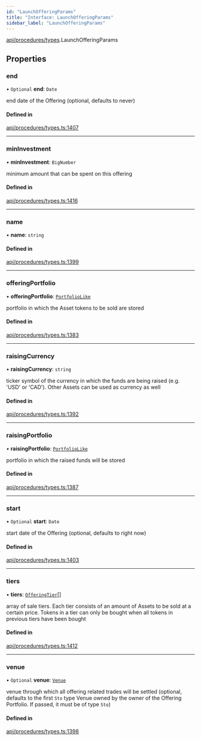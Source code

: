 ```yaml
---
id: "LaunchOfferingParams"
title: "Interface: LaunchOfferingParams"
sidebar_label: "LaunchOfferingParams"
---
```


[api/procedures/types](../../../../../modules/API/Procedures/Types/Types.md).LaunchOfferingParams

## Properties

### end

• `Optional` **end**: `Date`

end date of the Offering (optional, defaults to never)

#### Defined in

[api/procedures/types.ts:1407](https://github.com/PolymeshAssociation/polymesh-sdk/blob/c8da9dfce/src/api/procedures/types.ts#L1407)

___

### minInvestment

• **minInvestment**: `BigNumber`

minimum amount that can be spent on this offering

#### Defined in

[api/procedures/types.ts:1416](https://github.com/PolymeshAssociation/polymesh-sdk/blob/c8da9dfce/src/api/procedures/types.ts#L1416)

___

### name

• **name**: `string`

#### Defined in

[api/procedures/types.ts:1399](https://github.com/PolymeshAssociation/polymesh-sdk/blob/c8da9dfce/src/api/procedures/types.ts#L1399)

___

### offeringPortfolio

• **offeringPortfolio**: [`PortfolioLike`](../../../../../modules/API/Entities/Types/Types.md#portfoliolike)

portfolio in which the Asset tokens to be sold are stored

#### Defined in

[api/procedures/types.ts:1383](https://github.com/PolymeshAssociation/polymesh-sdk/blob/c8da9dfce/src/api/procedures/types.ts#L1383)

___

### raisingCurrency

• **raisingCurrency**: `string`

ticker symbol of the currency in which the funds are being raised (e.g. 'USD' or 'CAD').
  Other Assets can be used as currency as well

#### Defined in

[api/procedures/types.ts:1392](https://github.com/PolymeshAssociation/polymesh-sdk/blob/c8da9dfce/src/api/procedures/types.ts#L1392)

___

### raisingPortfolio

• **raisingPortfolio**: [`PortfolioLike`](../../../../../modules/API/Entities/Types/Types.md#portfoliolike)

portfolio in which the raised funds will be stored

#### Defined in

[api/procedures/types.ts:1387](https://github.com/PolymeshAssociation/polymesh-sdk/blob/c8da9dfce/src/api/procedures/types.ts#L1387)

___

### start

• `Optional` **start**: `Date`

start date of the Offering (optional, defaults to right now)

#### Defined in

[api/procedures/types.ts:1403](https://github.com/PolymeshAssociation/polymesh-sdk/blob/c8da9dfce/src/api/procedures/types.ts#L1403)

___

### tiers

• **tiers**: [`OfferingTier`](../../../Entities/Offering/Types/OfferingTier/OfferingTier.md)[]

array of sale tiers. Each tier consists of an amount of Assets to be sold at a certain price.
  Tokens in a tier can only be bought when all tokens in previous tiers have been bought

#### Defined in

[api/procedures/types.ts:1412](https://github.com/PolymeshAssociation/polymesh-sdk/blob/c8da9dfce/src/api/procedures/types.ts#L1412)

___

### venue

• `Optional` **venue**: [`Venue`](../../../../../classes/API/Entities/Venue/Venue.md)

venue through which all offering related trades will be settled
  (optional, defaults to the first `Sto` type Venue owned by the owner of the Offering Portfolio.
  If passed, it must be of type `Sto`)

#### Defined in

[api/procedures/types.ts:1398](https://github.com/PolymeshAssociation/polymesh-sdk/blob/c8da9dfce/src/api/procedures/types.ts#L1398)
